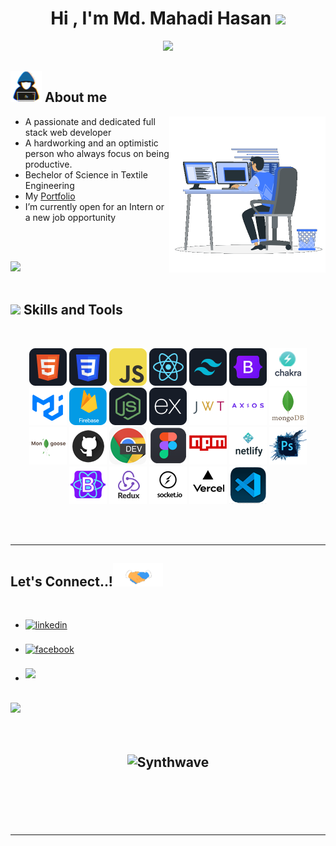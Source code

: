 
<h1 align="center"><b>Hi , I'm Md. Mahadi Hasan </b><img src="https://media.giphy.com/media/hvRJCLFzcasrR4ia7z/giphy.gif" width="35"></h1>

<p align="center">
  <a href="https://github.com/DenverCoder1/readme-typing-svg"><img src="https://readme-typing-svg.herokuapp.com?font=Time+New+Roman&color=cyan&size=25&center=true&vCenter=true&width=600&height=50&lines=Passionate,+Enthusiastic+Web+Developer;MERN+Stack+Developer,;Full+Stack+Developer,;Active+Learner/Researcher,;Love+to+learn+new+stuffs..<3"></a>
</p>

	
## <picture><img src = "https://github.com/sparkmahadi/sparkmahadi/blob/main/gifs/about_me.gif" width = 50px></picture> **About me**

<picture> <img align="right" src="https://github.com/sparkmahadi/sparkmahadi/blob/main/gifs/Right_Side.gif" width = 250px></picture>


- A passionate and dedicated full stack web developer
- A hardworking and an optimistic person who always focus on being productive.
- Bechelor of Science in Textile Engineering
- My [Portfolio](https://portfolio-mahadi.web.app/)
- I’m currently open for an Intern or a new job opportunity

<br><br>

<img src="https://user-images.githubusercontent.com/73097560/115834477-dbab4500-a447-11eb-908a-139a6edaec5c.gif"><br><br>

## <img src="https://media2.giphy.com/media/QssGEmpkyEOhBCb7e1/giphy.gif?cid=ecf05e47a0n3gi1bfqntqmob8g9aid1oyj2wr3ds3mg700bl&rid=giphy.gif" width ="25"><b> Skills and Tools</b>
<br>

<p align="center">

<img src="https://github.com/sparkmahadi/sparkmahadi/blob/main/images/icons/HTML.png"/>
<img src="https://github.com/sparkmahadi/sparkmahadi/blob/main/images/icons/css.png"/>
<img src="https://github.com/sparkmahadi/sparkmahadi/blob/main/images/icons/JavaScript.png"/>
<img src="https://github.com/sparkmahadi/sparkmahadi/blob/main/images/icons/react.png"/>
<img src="https://github.com/sparkmahadi/sparkmahadi/blob/main/images/icons/tailwind.png"/>
<img src="https://github.com/sparkmahadi/sparkmahadi/blob/main/images/icons/Bootsrap.png"/>
 <img src="https://github.com/sparkmahadi/sparkmahadi/blob/main/images/icons/chakraui.png"/>
 <img src="https://github.com/sparkmahadi/sparkmahadi/blob/main/images/icons/mui.png"/>
 <img src="https://github.com/sparkmahadi/sparkmahadi/blob/main/images/icons/firebase.png"/>
<img src="https://github.com/sparkmahadi/sparkmahadi/blob/main/images/icons/node.png"/>
<img src="https://github.com/sparkmahadi/sparkmahadi/blob/main/images/icons/express.png"/>

 <img src="https://github.com/sparkmahadi/sparkmahadi/blob/main/images/icons/jwt.png"/>
 <img src="https://github.com/sparkmahadi/sparkmahadi/blob/main/images/icons/axios.png"/>
 <img src="https://github.com/sparkmahadi/sparkmahadi/blob/main/images/icons/mongodb.png"/>
 <img src="https://github.com/sparkmahadi/sparkmahadi/blob/main/images/icons/mongoose.png"/>
 <img src="https://github.com/sparkmahadi/sparkmahadi/blob/main/images/icons/github.png"/>
 <img src="https://github.com/sparkmahadi/sparkmahadi/blob/main/images/icons/chrome.png"/>
 <img src="https://github.com/sparkmahadi/sparkmahadi/blob/main/images/icons/figma.png"/>
 <img src="https://github.com/sparkmahadi/sparkmahadi/blob/main/images/icons/npm.png"/>
 <img src="https://github.com/sparkmahadi/sparkmahadi/blob/main/images/icons/netlify.png"/>
 <img src="https://github.com/sparkmahadi/sparkmahadi/blob/main/images/icons/photoshop.png"/>

 <img src="https://github.com/sparkmahadi/sparkmahadi/blob/main/images/icons/reactbootstrap.png"/>
 <img src="https://github.com/sparkmahadi/sparkmahadi/blob/main/images/icons/redux.png"/>
 <img src="https://github.com/sparkmahadi/sparkmahadi/blob/main/images/icons/socketio.png"/>
 <img src="https://github.com/sparkmahadi/sparkmahadi/blob/main/images/icons/vercel.png"/>
 <img src="https://github.com/sparkmahadi/sparkmahadi/blob/main/images/icons/vscode.png"/>


</p><br/>


<br>

-----


## <b> Let's Connect..!</b><img src="https://github.com/sparkmahadi/sparkmahadi/blob/main/gifs/handshake.gif" width ="80">
<br>
<div align='left'>

<ul>

<li>
<a href="https://linkedin.com/in/hasan-mahadi" target="_blank">
<img src="https://img.shields.io/badge/linkedin:  Mahadi Hasan-%2300acee.svg?color=405DE6&style=for-the-badge&logo=linkedin&logoColor=white" alt=linkedin style="margin-bottom: 5px;"/>
</a>
</li>

<br>

<li>
<a href="https://facebook.com/sparkmahadi" target="_blank">
<img src="https://img.shields.io/badge/facebook:  Mahadi Hasan-%2300acee.svg?color=1DA1F2&style=for-the-badge&logo=facebook&logoColor=white" alt=facebook style="margin-bottom: 5px;"/>
</a>
</li>

<br>

<li>
<a href="mailto:mahadi.development@gmail.com" target="_blank">
<img src="https://img.shields.io/badge/gmail:mahadi.development-%23EA4335.svg?style=for-the-badge&logo=gmail&logoColor=white" t=mail style="margin-bottom: 5px;" />
</a>
</li>
	
</ul>
</div>

<br>
<img src="https://user-images.githubusercontent.com/73097560/115834477-dbab4500-a447-11eb-908a-139a6edaec5c.gif">
<br>
<br>
<br>

<div align='center'>

## <p align="center"><img src="https://thumbs.gfycat.com/GoodnaturedFondGaur-size_restricted.gif" alt="Synthwave" height="300" width="500"></p>

</div>
<br>
<br>
<br>
<br>

---
